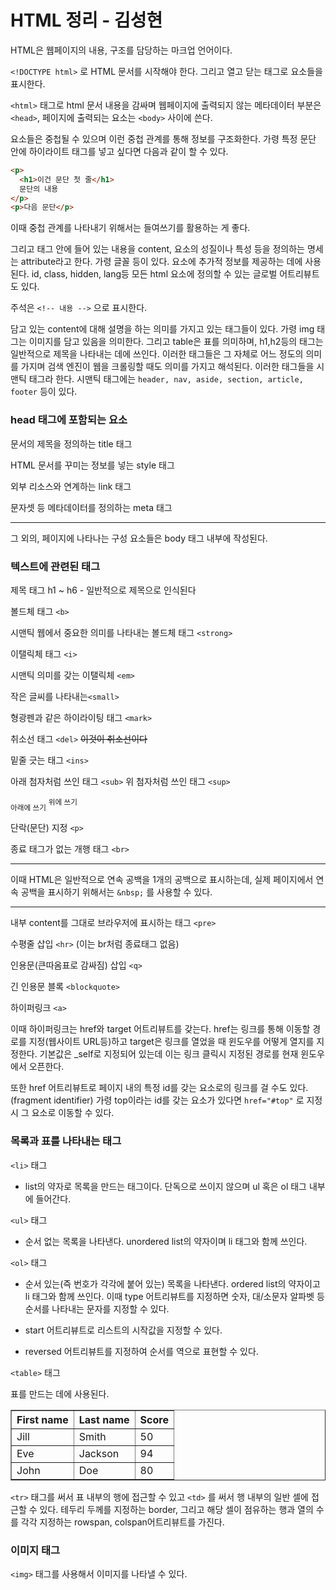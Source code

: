 # HTML 정리 - 김성현

HTML은 웹페이지의 내용, 구조를 담당하는 마크업 언어이다.

`<!DOCTYPE html>` 로 HTML 문서를 시작해야 한다. 그리고 열고 닫는 태그로 요소들을 표시한다.

`<html>` 태그로 html 문서 내용을 감싸며 웹페이지에 출력되지 않는 메타데이터 부분은 `<head>`, 페이지에 출력되는 요소는 `<body>` 사이에 쓴다.

요소들은 중첩될 수 있으며 이런 중첩 관계를 통해 정보를 구조화한다. 가령 특정 문단 안에 하이라이트 태그를 넣고 싶다면 다음과 같이 할 수 있다.

```html
<p>
  <h1>이건 문단 첫 줄</h1>
  문단의 내용
</p>
<p>다음 문단</p>
```

이때 중첩 관계를 나타내기 위해서는 들여쓰기를 활용하는 게 좋다.

그리고 태그 안에 들어 있는 내용을 content, 요소의 성질이나 특성 등을 정의하는 명세는 attribute라고 한다. 가령 글꼴 등이 있다. 요소에 추가적 정보를 제공하는 데에 사용된다. id, class, hidden, lang등 모든 html 요소에 정의할 수 있는 글로벌 어트리뷰트도 있다.

주석은 `<!-- 내용 -->` 으로 표시한다.



담고 있는 content에 대해 설명을 하는 의미를 가지고 있는 태그들이 있다. 가령 img 태그는 이미지를 담고 있음을 의미한다. 그리고 table은 표를 의미하며, h1,h2등의 태그는 일반적으로 제목을 나타내는 데에 쓰인다. 이러한 태그들은 그 자체로 어느 정도의 의미를 가지며 검색 엔진이 웹을 크롤링할 때도 의미를 가지고 해석된다. 이러한 태그들을 시맨틱 태그라 한다. 시맨틱 태그에는 `header, nav, aside, section, article, footer` 등이 있다.

### head 태그에 포함되는 요소

문서의 제목을 정의하는 title 태그

HTML 문서를 꾸미는 정보를 넣는 style 태그

외부 리소스와 연계하는 link 태그

문자셋 등 메타데이터를 정의하는 meta 태그

---

그 외의, 페이지에 나타나는 구성 요소들은 body 태그 내부에 작성된다.

### 텍스트에 관련된 태그

제목 태그 h1 ~ h6 - 일반적으로 제목으로 인식된다

볼드체 태그 `<b>`

시맨틱 웹에서 중요한 의미를 나타내는 볼드체 태그 `<strong>`

이탤릭체 태그 `<i>`

시맨틱 의미를 갖는 이탤릭체 `<em>`

작은 글씨를 나타내는`<small>`

형광펜과 같은 하이라이팅 태그 `<mark>`

취소선 태그 `<del>` <del>이것이 취소선이다</del>

밑줄 긋는 태그 `<ins>`

아래 첨자처럼 쓰인 태그 `<sub>` 위 첨자처럼 쓰인 태그 `<sup>`

<sub>아래에 쓰기</sub> <sup>위에 쓰기</sup>

단락(문단) 지정 `<p>`

종료 태그가 없는 개행 태그 `<br>`

---

이때 HTML은 일반적으로 연속 공백을 1개의 공백으로 표시하는데, 실제 페이지에서 연속 공백을 표시하기 위해서는 	`&nbsp;` 를 사용할 수 있다.

---

내부 content를 그대로 브라우저에 표시하는 태그 `<pre>`

수평줄 삽입 `<hr>` (이는 br처럼 종료태그 없음)

인용문(큰따옴표로 감싸짐) 삽입 `<q>`

긴 인용문 블록 `<blockquote>`

하이퍼링크 `<a>`

이때 하이퍼링크는 href와 target 어트리뷰트를 갖는다. href는 링크를 통해 이동할 경로를 지정(웹사이트 URL등)하고 target은 링크를 열었을 때 윈도우를 어떻게 열지를 지정한다. 기본값은 _self로 지정되어 있는데 이는 링크 클릭시 지정된 경로를 현재 윈도우에서 오픈한다.

또한 href 어트리뷰트로 페이지 내의 특정 id를 갖는 요소로의 링크를 걸 수도 있다.(fragment identifier) 가령 top이라는 id를 갖는 요소가 있다면 `href="#top"` 로 지정시 그 요소로 이동할 수 있다.



### 목록과 표를 나타내는 태그

`<li>` 태그

- list의 약자로 목록을 만드는 태그이다. 단독으로 쓰이지 않으며 ul 혹은 ol 태그 내부에 들어간다. 

`<ul>` 태그

- 순서 없는 목록을 나타낸다. unordered list의 약자이며 li 태그와 함께 쓰인다.

`<ol>` 태그

- 순서 있는(즉 번호가 각각에 붙어 있는) 목록을 나타낸다. ordered list의 약자이고 li 태그와 함께 쓰인다. 이때 type 어트리뷰트를 지정하면 숫자, 대/소문자 알파벳 등 순서를 나타내는 문자를 지정할 수 있다. 

- start 어트리뷰트로 리스트의 시작값을 지정할 수 있다.

- reversed 어트리뷰트를 지정하여 순서를 역으로 표현할 수 있다.

  

`<table>` 태그

표를 만드는 데에 사용된다. 

<table border="1">       <tr>         <th>First name</th>         <th>Last name</th>         <th>Score</th>       </tr>       <tr>         <td>Jill</td>         <td>Smith</td>         <td>50</td>       </tr>       <tr>         <td>Eve</td>         <td>Jackson</td>         <td>94</td>       </tr>       <tr>         <td>John</td>         <td>Doe</td>         <td>80</td>       </tr>     </table>

`<tr>` 태그를 써서 표 내부의 행에 접근할 수 있고 `<td>` 를 써서 행 내부의 일반 셀에 접근할 수 있다. 테두리 두께를 지정하는 border, 그리고 해당 셀이 점유하는 행과 열의 수를 각각 지정하는 rowspan, colspan어트리뷰트를 가진다.

### 이미지 태그

`<img>` 태그를 사용해서 이미지를 나타낼 수 있다.
